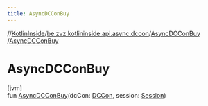 ```yaml
---
title: AsyncDCConBuy
---
```

//[KotlinInside](../../../index.html)/[be.zvz.kotlininside.api.async.dccon](../index.html)/[AsyncDCConBuy](index.html)
/[AsyncDCConBuy](-async-d-c-con-buy.html)

# AsyncDCConBuy

[jvm]\
fun [AsyncDCConBuy](-async-d-c-con-buy.html)(dcCon: [DCCon](../../be.zvz.kotlininside.api.type/-d-c-con/index.html),
session: [Session](../../be.zvz.kotlininside.session/-session/index.html))




